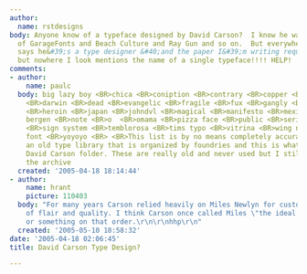 ```yaml
---
author:
  name: rstdesigns
body: Anyone know of a typeface designed by David Carson?  I know he was a founder
  of GarageFonts and Beach Culture and Ray Gun and so on.  But everywhere I look it
  says he&#39;s a type designer &#40;and the paper I&#39;m writing requires an example&#41;
  but nowhere I look mentions the name of a single typeface!!!! HELP!
comments:
- author:
    name: paulc
  body: big lazy boy <BR>chica <BR>coniption <BR>contrary <BR>copper <BR>cuba <BR>cystfun
    <BR>darwin <BR>dead <BR>evangelic <BR>fragile <BR>fux <BR>gangly <BR>gunnn <BR>hawkwind
    <BR>heroin <BR>japan <BR>johndvl <BR>magical <BR>manifesto <BR>mexican <BR>north
    bergen <BR>note <BR>o  <BR>omama <BR>pizza face <BR>public <BR>serified sans <BR>shurpa
    <BR>sign system <BR>temblorosa <BR>tims typo <BR>vitrina <BR>wing nut <BR>wrong
    font <BR>yoyoyo <BR> <BR>This list is by no means completely accurate but I have
    an old type library that is organized by foundries and this is what is in the
    David Carson folder. These are really old and never used but I still like to keep
    the archive
  created: '2005-04-18 18:14:44'
- author:
    name: hrant
    picture: 110403
  body: "For many years Carson relied heavily on Miles Newlyn for custom type designs
    of flair and quality. I think Carson once called Miles \"the ideal type designer\"
    or something on that order.\r\n\r\nhhp\r\n"
  created: '2005-05-10 18:58:32'
date: '2005-04-18 02:06:45'
title: David Carson Type Design?

---
```

